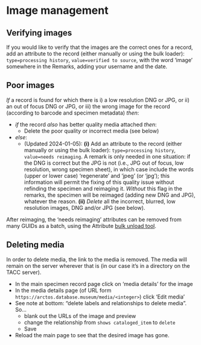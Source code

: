 # Image management

## Verifying images

If you would like to verify that the images are the correct ones for a
record, add an attribute to the record (either manually or using the
bulk loader): `type=processing history`, `value=verified to source`,
with the word ‘image’ somewhere in the Remarks, adding your username
and the date.

## Poor images

_If_ a record is found for which there is i) a low resolution DNG or
JPG, or ii) an out of focus DNG or JPG, or iii) the wrong image for
the record (according to barcode and specimen metadata) _then_:

 * _if_ the record _also_ has better quality media attached
   _then_: 
    * Delete the poor quality or incorrect media (see below)
 * _else_:
    * (Updated 2024-01-05): **(i)** Add an attribute to the record
      (either manually or using the bulk loader): `type=processing
      history`, `value=needs reimaging`. A remark is only needed in
      one situation: if the DNG is correct but the JPG is not (i.e.,
      JPG out of focus, low resolution, wrong specimen sheet), in
      which case include the words (upper or lower case) ‘regenerate’
      and ‘jpeg’ (or ‘jpg’); this information will permit the fixing
      of this quality issue without refinding the specimen and
      reimaging it. _Without_ this flag in the remarks, the specimen
      will be reimaged (adding new DNG and JPG), whatever the
      reason. **(ii)** _Delete_ all the incorrect, blurred, low
      resolution images, DNG and/or JPG (see below).

After reimaging, the ‘needs reimaging’ attributes can be removed from
many GUIDs as a batch, using the Attribute [bulk unload tool][1].

## Deleting media

In order to delete media, the link to the media is removed. The media
will remain on the server wherever that is (in our case it’s in a
directory on the TACC server).

 * In the main specimen record page click on ‘media details’ for the
   image
 * In the media details page (of URL form
   `https://arctos.database.museum/media/<integer>`) click ‘Edit media’
 * See note at bottom: “delete labels and relationships to delete media”. So... 
    * blank out the URLs of the image and preview
    * change the relationship from `shows cataloged_item` to `delete`
    * Save
 * Reload the main page to see that the desired image has gone.

[1]: https://arctos.database.museum/loaders/BulkUnLoadAttribute.cfm
